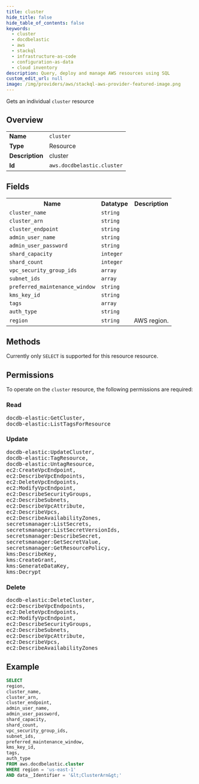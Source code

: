 ```yaml
---
title: cluster
hide_title: false
hide_table_of_contents: false
keywords:
  - cluster
  - docdbelastic
  - aws
  - stackql
  - infrastructure-as-code
  - configuration-as-data
  - cloud inventory
description: Query, deploy and manage AWS resources using SQL
custom_edit_url: null
image: /img/providers/aws/stackql-aws-provider-featured-image.png
---
```

Gets an individual <code>cluster</code> resource

## Overview
<table><tbody>
<tr><td><b>Name</b></td><td><code>cluster</code></td></tr>
<tr><td><b>Type</b></td><td>Resource</td></tr>
<tr><td><b>Description</b></td><td>cluster</td></tr>
<tr><td><b>Id</b></td><td><code>aws.docdbelastic.cluster</code></td></tr>
</tbody></table>

## Fields
<table><tbody>
<tr><th>Name</th><th>Datatype</th><th>Description</th></tr>
<tr><td><code>cluster_name</code></td><td><code>string</code></td><td></td></tr>
<tr><td><code>cluster_arn</code></td><td><code>string</code></td><td></td></tr>
<tr><td><code>cluster_endpoint</code></td><td><code>string</code></td><td></td></tr>
<tr><td><code>admin_user_name</code></td><td><code>string</code></td><td></td></tr>
<tr><td><code>admin_user_password</code></td><td><code>string</code></td><td></td></tr>
<tr><td><code>shard_capacity</code></td><td><code>integer</code></td><td></td></tr>
<tr><td><code>shard_count</code></td><td><code>integer</code></td><td></td></tr>
<tr><td><code>vpc_security_group_ids</code></td><td><code>array</code></td><td></td></tr>
<tr><td><code>subnet_ids</code></td><td><code>array</code></td><td></td></tr>
<tr><td><code>preferred_maintenance_window</code></td><td><code>string</code></td><td></td></tr>
<tr><td><code>kms_key_id</code></td><td><code>string</code></td><td></td></tr>
<tr><td><code>tags</code></td><td><code>array</code></td><td></td></tr>
<tr><td><code>auth_type</code></td><td><code>string</code></td><td></td></tr>
<tr><td><code>region</code></td><td><code>string</code></td><td>AWS region.</td></tr>

</tbody></table>

## Methods
Currently only <code>SELECT</code> is supported for this resource resource.

## Permissions

To operate on the <code>cluster</code> resource, the following permissions are required:

### Read
<pre>
docdb-elastic:GetCluster,
docdb-elastic:ListTagsForResource</pre>

### Update
<pre>
docdb-elastic:UpdateCluster,
docdb-elastic:TagResource,
docdb-elastic:UntagResource,
ec2:CreateVpcEndpoint,
ec2:DescribeVpcEndpoints,
ec2:DeleteVpcEndpoints,
ec2:ModifyVpcEndpoint,
ec2:DescribeSecurityGroups,
ec2:DescribeSubnets,
ec2:DescribeVpcAttribute,
ec2:DescribeVpcs,
ec2:DescribeAvailabilityZones,
secretsmanager:ListSecrets,
secretsmanager:ListSecretVersionIds,
secretsmanager:DescribeSecret,
secretsmanager:GetSecretValue,
secretsmanager:GetResourcePolicy,
kms:DescribeKey,
kms:CreateGrant,
kms:GenerateDataKey,
kms:Decrypt</pre>

### Delete
<pre>
docdb-elastic:DeleteCluster,
ec2:DescribeVpcEndpoints,
ec2:DeleteVpcEndpoints,
ec2:ModifyVpcEndpoint,
ec2:DescribeSecurityGroups,
ec2:DescribeSubnets,
ec2:DescribeVpcAttribute,
ec2:DescribeVpcs,
ec2:DescribeAvailabilityZones</pre>


## Example
```sql
SELECT
region,
cluster_name,
cluster_arn,
cluster_endpoint,
admin_user_name,
admin_user_password,
shard_capacity,
shard_count,
vpc_security_group_ids,
subnet_ids,
preferred_maintenance_window,
kms_key_id,
tags,
auth_type
FROM aws.docdbelastic.cluster
WHERE region = 'us-east-1'
AND data__Identifier = '&lt;ClusterArn&gt;'
```
